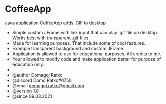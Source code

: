 # CoffeeApp
Java application CoffeeApp adds .GIF to desktop

* Simple custom JFrame with link input that can play .gif file on desktop. Works best with transparent .gif files.
* Made for learning purposes. That include some of cool features.
* Example transparent background and custom JFrame.
* Application is allowed to use for educational purposes. All credits to me.
* Your allowed to modify code and make application better for purpose of education only.
*
* @author Domagoj Ratko
* @discord Domo Ratko#0750
* @email domagoj.ratko@gmail.com
* @version 1.0
* @since 09.03.2021
